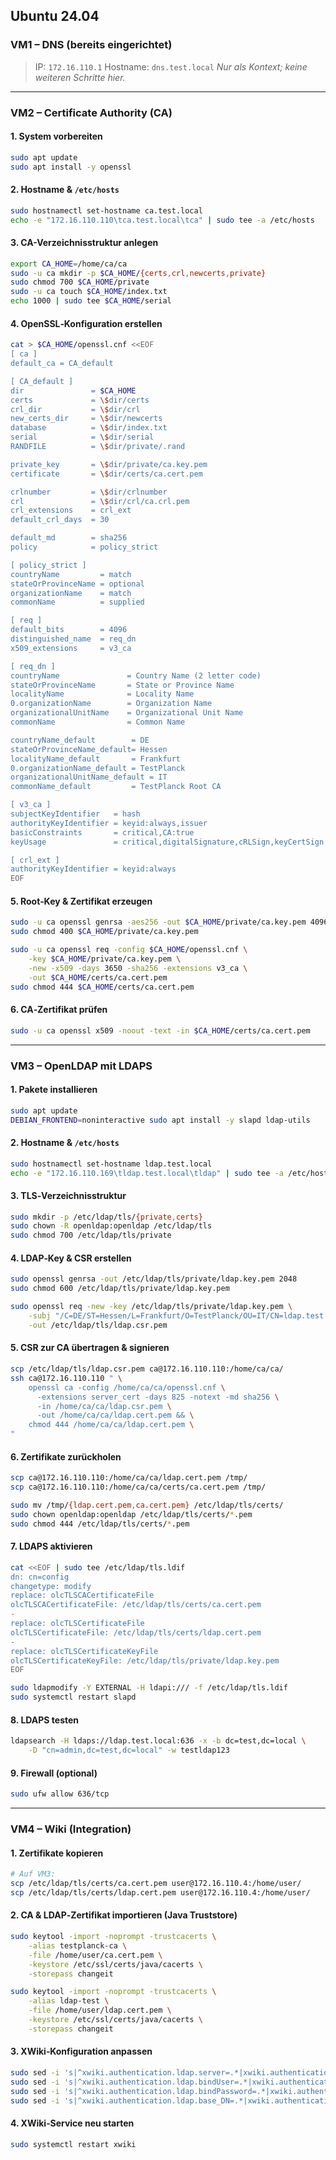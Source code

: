 ## Ubuntu 24.04

### VM1 – DNS (bereits eingerichtet)

> IP: `172.16.110.1`
> Hostname: `dns.test.local`
> *Nur als Kontext; keine weiteren Schritte hier.*

---

### VM2 – Certificate Authority (CA)

#### 1. System vorbereiten

```bash
sudo apt update
sudo apt install -y openssl
```

#### 2. Hostname & `/etc/hosts`

```bash
sudo hostnamectl set-hostname ca.test.local
echo -e "172.16.110.110\tca.test.local\tca" | sudo tee -a /etc/hosts
```

#### 3. CA-Verzeichnisstruktur anlegen

```bash
export CA_HOME=/home/ca/ca
sudo -u ca mkdir -p $CA_HOME/{certs,crl,newcerts,private}
sudo chmod 700 $CA_HOME/private
sudo -u ca touch $CA_HOME/index.txt
echo 1000 | sudo tee $CA_HOME/serial
```

#### 4. OpenSSL‑Konfiguration erstellen

```bash
cat > $CA_HOME/openssl.cnf <<EOF
[ ca ]
default_ca = CA_default

[ CA_default ]
dir               = $CA_HOME
certs             = \$dir/certs
crl_dir           = \$dir/crl
new_certs_dir     = \$dir/newcerts
database          = \$dir/index.txt
serial            = \$dir/serial
RANDFILE          = \$dir/private/.rand

private_key       = \$dir/private/ca.key.pem
certificate       = \$dir/certs/ca.cert.pem

crlnumber         = \$dir/crlnumber
crl               = \$dir/crl/ca.crl.pem
crl_extensions    = crl_ext
default_crl_days  = 30

default_md        = sha256
policy            = policy_strict

[ policy_strict ]
countryName         = match
stateOrProvinceName = optional
organizationName    = match
commonName          = supplied

[ req ]
default_bits        = 4096
distinguished_name  = req_dn
x509_extensions     = v3_ca

[ req_dn ]
countryName               = Country Name (2 letter code)
stateOrProvinceName       = State or Province Name
localityName              = Locality Name
0.organizationName        = Organization Name
organizationalUnitName    = Organizational Unit Name
commonName                = Common Name

countryName_default        = DE
stateOrProvinceName_default= Hessen
localityName_default       = Frankfurt
0.organizationName_default = TestPlanck
organizationalUnitName_default = IT
commonName_default         = TestPlanck Root CA

[ v3_ca ]
subjectKeyIdentifier   = hash
authorityKeyIdentifier = keyid:always,issuer
basicConstraints       = critical,CA:true
keyUsage               = critical,digitalSignature,cRLSign,keyCertSign

[ crl_ext ]
authorityKeyIdentifier = keyid:always
EOF
```

#### 5. Root‑Key & Zertifikat erzeugen

```bash
sudo -u ca openssl genrsa -aes256 -out $CA_HOME/private/ca.key.pem 4096
sudo chmod 400 $CA_HOME/private/ca.key.pem

sudo -u ca openssl req -config $CA_HOME/openssl.cnf \
    -key $CA_HOME/private/ca.key.pem \
    -new -x509 -days 3650 -sha256 -extensions v3_ca \
    -out $CA_HOME/certs/ca.cert.pem
sudo chmod 444 $CA_HOME/certs/ca.cert.pem
```

#### 6. CA‑Zertifikat prüfen

```bash
sudo -u ca openssl x509 -noout -text -in $CA_HOME/certs/ca.cert.pem
```

---

### VM3 – OpenLDAP mit LDAPS

#### 1. Pakete installieren

```bash
sudo apt update
DEBIAN_FRONTEND=noninteractive sudo apt install -y slapd ldap-utils
```

#### 2. Hostname & `/etc/hosts`

```bash
sudo hostnamectl set-hostname ldap.test.local
echo -e "172.16.110.169\tldap.test.local\tldap" | sudo tee -a /etc/hosts
```

#### 3. TLS‑Verzeichnisstruktur

```bash
sudo mkdir -p /etc/ldap/tls/{private,certs}
sudo chown -R openldap:openldap /etc/ldap/tls
sudo chmod 700 /etc/ldap/tls/private
```

#### 4. LDAP‑Key & CSR erstellen

```bash
sudo openssl genrsa -out /etc/ldap/tls/private/ldap.key.pem 2048
sudo chmod 600 /etc/ldap/tls/private/ldap.key.pem

sudo openssl req -new -key /etc/ldap/tls/private/ldap.key.pem \
    -subj "/C=DE/ST=Hessen/L=Frankfurt/O=TestPlanck/OU=IT/CN=ldap.test.local" \
    -out /etc/ldap/tls/ldap.csr.pem
```

#### 5. CSR zur CA übertragen & signieren

```bash
scp /etc/ldap/tls/ldap.csr.pem ca@172.16.110.110:/home/ca/ca/
ssh ca@172.16.110.110 " \
    openssl ca -config /home/ca/ca/openssl.cnf \
      -extensions server_cert -days 825 -notext -md sha256 \
      -in /home/ca/ca/ldap.csr.pem \
      -out /home/ca/ca/ldap.cert.pem && \
    chmod 444 /home/ca/ca/ldap.cert.pem \
"
```

#### 6. Zertifikate zurückholen

```bash
scp ca@172.16.110.110:/home/ca/ca/ldap.cert.pem /tmp/
scp ca@172.16.110.110:/home/ca/ca/certs/ca.cert.pem /tmp/

sudo mv /tmp/{ldap.cert.pem,ca.cert.pem} /etc/ldap/tls/certs/
sudo chown openldap:openldap /etc/ldap/tls/certs/*.pem
sudo chmod 444 /etc/ldap/tls/certs/*.pem
```

#### 7. LDAPS aktivieren

```bash
cat <<EOF | sudo tee /etc/ldap/tls.ldif
dn: cn=config
changetype: modify
replace: olcTLSCACertificateFile
olcTLSCACertificateFile: /etc/ldap/tls/certs/ca.cert.pem
-
replace: olcTLSCertificateFile
olcTLSCertificateFile: /etc/ldap/tls/certs/ldap.cert.pem
-
replace: olcTLSCertificateKeyFile
olcTLSCertificateKeyFile: /etc/ldap/tls/private/ldap.key.pem
EOF

sudo ldapmodify -Y EXTERNAL -H ldapi:/// -f /etc/ldap/tls.ldif
sudo systemctl restart slapd
```

#### 8. LDAPS testen

```bash
ldapsearch -H ldaps://ldap.test.local:636 -x -b dc=test,dc=local \
    -D "cn=admin,dc=test,dc=local" -w testldap123
```

#### 9. Firewall (optional)

```bash
sudo ufw allow 636/tcp
```

---

### VM4 – Wiki (Integration)

#### 1. Zertifikate kopieren

```bash
# Auf VM3:
scp /etc/ldap/tls/certs/ca.cert.pem user@172.16.110.4:/home/user/
scp /etc/ldap/tls/certs/ldap.cert.pem user@172.16.110.4:/home/user/
```

#### 2. CA & LDAP‑Zertifikat importieren (Java Truststore)

```bash
sudo keytool -import -noprompt -trustcacerts \
    -alias testplanck-ca \
    -file /home/user/ca.cert.pem \
    -keystore /etc/ssl/certs/java/cacerts \
    -storepass changeit

sudo keytool -import -noprompt -trustcacerts \
    -alias ldap-test \
    -file /home/user/ldap.cert.pem \
    -keystore /etc/ssl/certs/java/cacerts \
    -storepass changeit
```

#### 3. XWiki‑Konfiguration anpassen

```bash
sudo sed -i 's|^xwiki.authentication.ldap.server=.*|xwiki.authentication.ldap.server=ldaps://ldap.test.local:636|' /etc/xwiki/xwiki.cfg
sudo sed -i 's|^xwiki.authentication.ldap.bindUser=.*|xwiki.authentication.ldap.bindUser=cn=admin,dc=test,dc=local|' /etc/xwiki/xwiki.cfg
sudo sed -i 's|^xwiki.authentication.ldap.bindPassword=.*|xwiki.authentication.ldap.bindPassword=testldap123|' /etc/xwiki/xwiki.cfg
sudo sed -i 's|^xwiki.authentication.ldap.base_DN=.*|xwiki.authentication.ldap.base_DN=dc=test,dc=local|' /etc/xwiki/xwiki.cfg
```

#### 4. XWiki‑Service neu starten

```bash
sudo systemctl restart xwiki
```
